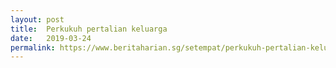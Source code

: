 ```yaml
---
layout: post
title:  Perkukuh pertalian keluarga
date:   2019-03-24
permalink: https://www.beritaharian.sg/setempat/perkukuh-pertalian-keluarga
---
```

